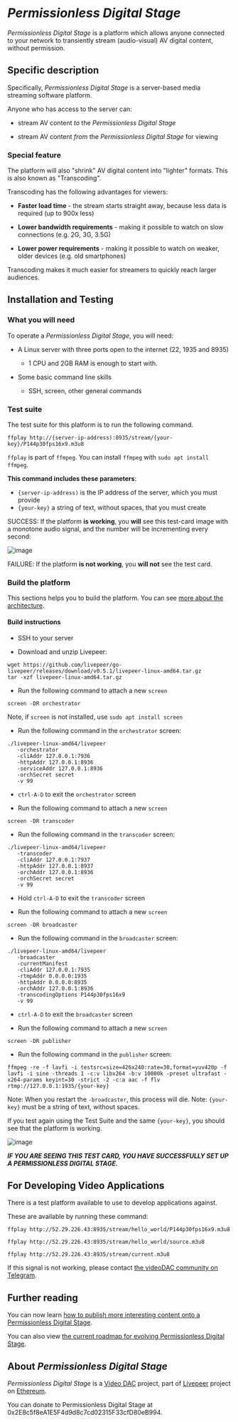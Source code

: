 # _Permissionless Digital Stage_

_Permissionless Digital Stage_ is a platform which allows anyone connected to your network to transiently stream (audio-visual) AV digital content, without permission.

## Specific description

Specifically, _Permissionless Digital Stage_ is a server-based media streaming software platform.

Anyone who has access to the server can:

- stream AV content _to_ the _Permissionless Digital Stage_

- stream AV content _from_ the _Permissionless Digital Stage_ for viewing

### Special feature

The platform will also "shrink" AV digital content into "lighter" formats. This is also known as "Transcoding".

Transcoding has the following advantages for viewers:

- __Faster load time__ - the stream starts straight away, because less data is required (up to 900x less)

- __Lower bandwidth requirements__ - making it possible to watch on slow connections (e.g. 2G, 3G, 3.5G)

- __Lower power requirements__ - making it possible to watch on weaker, older devices (e.g. old smartphones)

Transcoding makes it much easier for streamers to quickly reach larger audiences.

## Installation and Testing

### What you will need

To operate a _Permissionless Digital Stage_, you will need:

- A Linux server with three ports open to the internet (22, 1935 and 8935)
  - 1 CPU and 2GB RAM is enough to start with.

- Some basic command line skills
  - SSH, screen, other general commands

### Test suite

The test suite for this platform is to run the following command.

`ffplay http://{server-ip-address):8935/stream/{your-key}/P144p30fps16x9.m3u8`

`ffplay` is part of `ffmpeg`. You can install `ffmpeg` with `sudo apt install ffmpeg`.

__This command includes these parameters__:

- `{server-ip-address)` is the IP address of the server, which you must provide
- `{your-key}` a string of text, without spaces, that you must create

SUCCESS: If the platform __is working__, you __will__ see this test-card image with a monotone audio signal, and the number will be incrementing every second:

![image](https://user-images.githubusercontent.com/59374467/71633051-3a74fb80-2c12-11ea-82d7-d646022216fb.png)

FAILURE: If the platform __is not working__, you __will not__ see the test card.

### Build the platform

This sections helps you to build the platform. You can see [more about the architecture](./ARCHITECTURE.md).

#### Build instructions

- SSH to your server

- Download and unzip Livepeer:
 
 ```
 wget https://github.com/livepeer/go-livepeer/releases/download/v0.5.1/livepeer-linux-amd64.tar.gz
 tar -xzf livepeer-linux-amd64.tar.gz
 ```
 
- Run the following command to attach a new `screen`

```
screen -DR orchestrator
```

Note, if `screen` is not installed, use `sudo apt install screen`

- Run the following command in the `orchestrator` screen:

```
./livepeer-linux-amd64/livepeer
   -orchestrator 
   -cliAddr 127.0.0.1:7936  
   -httpAddr 127.0.0.1:8936 
   -serviceAddr 127.0.0.1:8936 
   -orchSecret secret 
   -v 99
```

- `ctrl-A-D` to exit the `orchestrator` screen

- Run the following command to attach a new `screen`

```
screen -DR transcoder
```

- Run the following command in the `transcoder` screen:

```
./livepeer-linux-amd64/livepeer
   -transcoder
   -cliAddr 127.0.0.1:7937
   -httpAddr 127.0.0.1:8937
   -orchAddr 127.0.0.1:8936
   -orchSecret secret
   -v 99
```

- Hold `ctrl-A-D` to exit the `transcoder` screen

- Run the following command to attach a new `screen`

```
screen -DR broadcaster
```

- Run the following command in the `broadcaster` screen:

```
./livepeer-linux-amd64/livepeer
   -broadcaster
   -currentManifest
   -cliAddr 127.0.0.1:7935 
   -rtmpAddr 0.0.0.0:1935 
   -httpAddr 0.0.0.0:8935 
   -orchAddr 127.0.0.1:8936 
   -transcodingOptions P144p30fps16x9 
   -v 99
```

- `ctrl-A-D` to exit the `broadcaster` screen

- Run the following command to attach a new `screen`

```
screen -DR publisher
```

- Run the following command in the `publisher` screen:

```
ffmpeg -re -f lavfi -i testsrc=size=426x240:rate=30,format=yuv420p -f lavfi -i sine -threads 1 -c:v libx264 -b:v 10000k -preset ultrafast -x264-params keyint=30 -strict -2 -c:a aac -f flv rtmp://127.0.0.1:1935/{your-key}
```

Note: When you restart the `-broadcaster`, this process will die.
Note: `{your-key}` must be a string of text, without spaces.

If you test again using the Test Suite and the same `{your-key}`, you should see that the platform is working.

![image](https://user-images.githubusercontent.com/59374467/71633051-3a74fb80-2c12-11ea-82d7-d646022216fb.png)

***IF YOU ARE SEEING THIS TEST CARD, YOU HAVE SUCCESSFULLY SET UP A PERMISSIONLESS DIGITAL STAGE.***

## For Developing Video Applications

There is a test platform available to use to develop applications against.

These are available by running these command:

`ffplay http://52.29.226.43:8935/stream/hello_world/P144p30fps16x9.m3u8`

`ffplay http://52.29.226.43:8935/stream/hello_world/source.m3u8`

`ffplay http://52.29.226.43:8935/stream/current.m3u8`

If this signal is not working, please contact [the videoDAC community on Telegram](https://t.me/videoDAC).

## Further reading

You can now learn [how to publish more interesting content onto a Permissionless Digital Stage](./PUBLISHER.md).

You can also view [the current roadmap for evolving Permissionless Digital Stage](./ROADMAP.md).

## About _Permissionless Digital Stage_

_Permissionless Digital Stage_ is a [Video DAC](https://github.com/videodac) project, part of [Livepeer](https://github.com/livepeer) project on [Ethereum](https://github.com/ethereum).

You can donate to Permissionless Digital Stage at 0x2E8c5f8eA1E5F4d9d8c7cd02315F33cfD80eB994.
